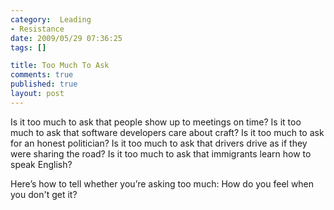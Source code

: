 ```yaml
--- 
category:  Leading
- Resistance
date: 2009/05/29 07:36:25
tags: []

title: Too Much To Ask
comments: true
published: true
layout: post
---
```


Is it too much to ask that people show up to meetings on time? Is it too much to ask that software developers care about craft? Is it too much to ask for an honest politician? Is it too much to ask that drivers drive as if they were sharing the road? Is it too much to ask that immigrants learn how to speak English?

Here’s how to tell whether you’re asking too much: How do you feel when you don't get it?
